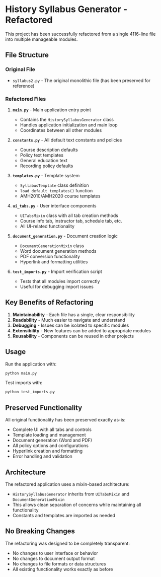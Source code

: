 # History Syllabus Generator - Refactored

This project has been successfully refactored from a single 4116-line file into multiple manageable modules.

## File Structure

### Original File
- `syllabus2.py` - The original monolithic file (has been preserved for reference)

### Refactored Files

1. **`main.py`** - Main application entry point
   - Contains the `HistorySyllabusGenerator` class
   - Handles application initialization and main loop
   - Coordinates between all other modules

2. **`constants.py`** - All default text constants and policies
   - Course description defaults
   - Policy text templates
   - General education text
   - Recording policy defaults

3. **`templates.py`** - Template system
   - `SyllabusTemplate` class definition
   - `load_default_templates()` function
   - AMH2010/AMH2020 course templates

4. **`ui_tabs.py`** - User interface components
   - `UITabsMixin` class with all tab creation methods
   - Course info tab, instructor tab, schedule tab, etc.
   - All UI-related functionality

5. **`document_generation.py`** - Document creation logic
   - `DocumentGenerationMixin` class
   - Word document generation methods
   - PDF conversion functionality
   - Hyperlink and formatting utilities

6. **`test_imports.py`** - Import verification script
   - Tests that all modules import correctly
   - Useful for debugging import issues

## Key Benefits of Refactoring

1. **Maintainability** - Each file has a single, clear responsibility
2. **Readability** - Much easier to navigate and understand
3. **Debugging** - Issues can be isolated to specific modules
4. **Extensibility** - New features can be added to appropriate modules
5. **Reusability** - Components can be reused in other projects

## Usage

Run the application with:
```bash
python main.py
```

Test imports with:
```bash
python test_imports.py
```

## Preserved Functionality

All original functionality has been preserved exactly as-is:
- Complete UI with all tabs and controls
- Template loading and management
- Document generation (Word and PDF)
- All policy options and configurations
- Hyperlink creation and formatting
- Error handling and validation

## Architecture

The refactored application uses a mixin-based architecture:
- `HistorySyllabusGenerator` inherits from `UITabsMixin` and `DocumentGenerationMixin`
- This allows clean separation of concerns while maintaining all functionality
- Constants and templates are imported as needed

## No Breaking Changes

The refactoring was designed to be completely transparent:
- No changes to user interface or behavior
- No changes to document output format
- No changes to file formats or data structures
- All existing functionality works exactly as before
